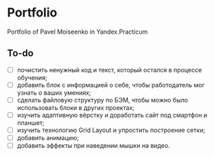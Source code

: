 # Portfolio

Portfolio of Pavel Moiseenko in Yandex.Practicum

## To-do

- [ ] почистить ненужный код и текст, который остался в процессе обучения;
- [ ] добавить блок с информацией о себе, чтобы работодатель мог узнать о ваших умениях;
- [ ] сделать файловую структуру по БЭМ, чтобы можно было использовать блоки в других проектах;
- [ ] изучить адаптивную вёрстку и доработать сайт под смартфон и планшет;
- [ ] изучить технологию Grid Layout и упростить построение сетки;
- [ ] добавить анимацию;
- [ ] добавить эффекты при наведении мышки на видео.
